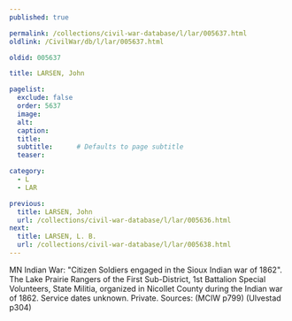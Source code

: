 ```yaml
---
published: true

permalink: /collections/civil-war-database/l/lar/005637.html
oldlink: /CivilWar/db/l/lar/005637.html

oldid: 005637

title: LARSEN, John

pagelist:
  exclude: false
  order: 5637
  image: 
  alt:
  caption:
  title:
  subtitle:      # Defaults to page subtitle
  teaser:

category: 
  - L 
  - LAR

previous:
  title: LARSEN, John
  url: /collections/civil-war-database/l/lar/005636.html  
next:
  title: LARSEN, L. B.
  url: /collections/civil-war-database/l/lar/005638.html   
---
```

MN Indian War: &quot;Citizen Soldiers engaged in the Sioux Indian war of 1862&quot;. The Lake Prairie Rangers of the First Sub-District, 1st Battalion Special Volunteers, State Militia, organized in Nicollet County during the Indian war of 1862. Service dates unknown. Private. Sources: (MCIW p799) (Ulvestad p304)